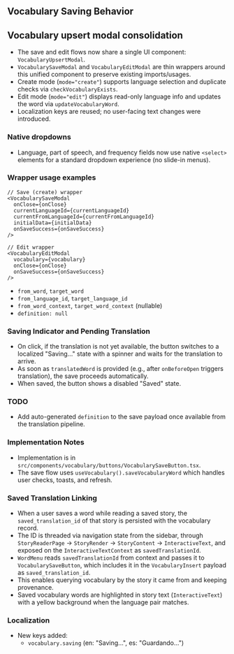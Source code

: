 ## Vocabulary Saving Behavior

## Vocabulary upsert modal consolidation

- The save and edit flows now share a single UI component: `VocabularyUpsertModal`.
- `VocabularySaveModal` and `VocabularyEditModal` are thin wrappers around this unified component to preserve existing imports/usages.
- Create mode (`mode="create"`) supports language selection and duplicate checks via `checkVocabularyExists`.
- Edit mode (`mode="edit"`) displays read-only language info and updates the word via `updateVocabularyWord`.
- Localization keys are reused; no user-facing text changes were introduced.

### Native dropdowns

- Language, part of speech, and frequency fields now use native `<select>` elements for a standard dropdown experience (no slide-in menus).

### Wrapper usage examples

```tsx
// Save (create) wrapper
<VocabularySaveModal
  onClose={onClose}
  currentLanguageId={currentLanguageId}
  currentFromLanguageId={currentFromLanguageId}
  initialData={initialData}
  onSaveSuccess={onSaveSuccess}
/>
```

```tsx
// Edit wrapper
<VocabularyEditModal
  vocabulary={vocabulary}
  onClose={onClose}
  onSaveSuccess={onSaveSuccess}
/>
```

- `from_word`, `target_word`
- `from_language_id`, `target_language_id`
- `from_word_context`, `target_word_context` (nullable)
- `definition: null`

### Saving Indicator and Pending Translation

- On click, if the translation is not yet available, the button switches to a localized "Saving..." state with a spinner and waits for the translation to arrive.
- As soon as `translatedWord` is provided (e.g., after `onBeforeOpen` triggers translation), the save proceeds automatically.
- When saved, the button shows a disabled "Saved" state.

### TODO

- Add auto-generated `definition` to the save payload once available from the translation pipeline.

### Implementation Notes

- Implementation is in `src/components/vocabulary/buttons/VocabularySaveButton.tsx`.
- The save flow uses `useVocabulary().saveVocabularyWord` which handles user checks, toasts, and refresh.

### Saved Translation Linking

- When a user saves a word while reading a saved story, the `saved_translation_id` of that story is persisted with the vocabulary record.
- The ID is threaded via navigation state from the sidebar, through `StoryReaderPage` → `StoryRender` → `StoryContent` → `InteractiveText`, and exposed on the `InteractiveTextContext` as `savedTranslationId`.
- `WordMenu` reads `savedTranslationId` from context and passes it to `VocabularySaveButton`, which includes it in the `VocabularyInsert` payload as `saved_translation_id`.
- This enables querying vocabulary by the story it came from and keeping provenance.
- Saved vocabulary words are highlighted in story text (`InteractiveText`) with a yellow background when the language pair matches.

### Localization

- New keys added:
  - `vocabulary.saving` (en: "Saving...", es: "Guardando...")
